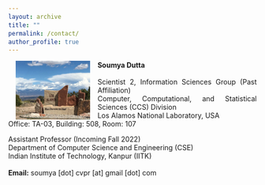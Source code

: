 ```yaml
---
layout: archive
title: ""
permalink: /contact/
author_profile: true
---
```


<div class="box"><p>
<img class="map" src="/images/losalamos.png" width="30%;" align="left" style="margin: 0px 15px 0px 15px;"/>
</p></div>
<div class="box" style="text-align:justify">
<strong>Soumya Dutta</strong><br><br>
Scientist 2, Information Sciences Group (Past Affiliation)<br>
Computer, Computational, and Statistical Sciences (CCS) Division<br>
Los Alamos National Laboratory, USA<br>
Office: TA-03, Building: 508, Room: 107<br>
</div>

<div class="box" style="text-align:justify"><p>
Assistant Professor (Incoming Fall 2022)<br>
Department of Computer Science and Engineering (CSE)<br>
Indian Institute of Technology, Kanpur (IITK)<br><br>
<strong>Email:</strong> soumya [dot] cvpr [at] gmail [dot] com
</p></div>